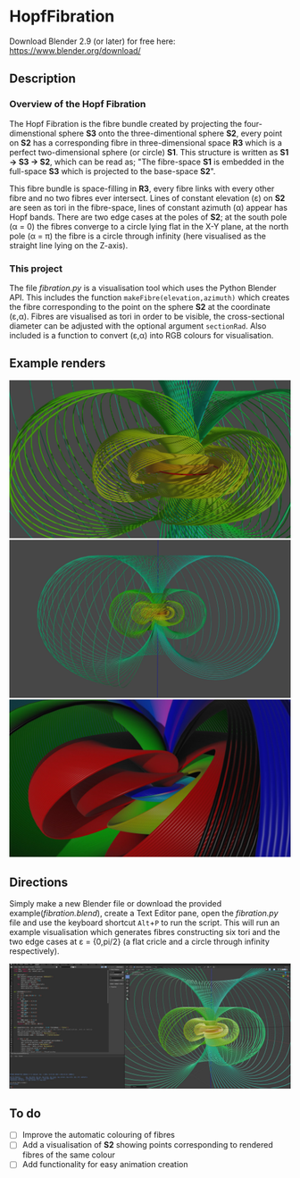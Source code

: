 # HopfFibration

Download Blender 2.9 (or later) for free here: 
https://www.blender.org/download/

## Description
### Overview of the Hopf Fibration
The Hopf Fibration is the fibre bundle created by projecting the four-dimenstional sphere **S3** onto the three-dimentional sphere **S2**, every point on **S2** has a corresponding fibre in three-dimensional space **R3** which is a perfect two-dimensional sphere (or circle) **S1**. This structure is written as **S1 -> S3 -> S2**, which can be read as; "The fibre-space **S1** is embedded in the full-space **S3** which is projected to the base-space **S2**". 

This fibre bundle is space-filling in **R3**, every fibre links with every other fibre and no two fibres ever intersect. Lines of constant elevation (&epsilon;) on **S2** are seen as tori in the fibre-space, lines of constant azimuth (&alpha;) appear has Hopf bands. There are two edge cases at the poles of **S2**; at the south pole (&alpha; = 0) the fibres converge to a circle lying flat in the X-Y plane, at the north pole (&alpha; = &pi;) the fibre is a circle through infinity (here visualised as the straight line lying on the Z-axis).

### This project
The file *fibration.py* is a visualisation tool which uses the Python Blender API. 
This includes the function `makeFibre(elevation,azimuth)` which creates the fibre corresponding to the point on the sphere **S2** at the coordinate (&epsilon;,&alpha;). 
Fibres are visualised as tori in order to be visible, the cross-sectional diameter can be adjusted with the optional argument `sectionRad`. Also included is a function to convert (&epsilon;,&alpha;) into RGB colours for visualisation.

## Example renders

![Hopf fibration example 1](https://github.com/For-The-Wolf/HopfFibration/blob/main/Example%20Renders/hopf_fibration_1.JPG?raw=true)
![Hopf fibration example 2](https://github.com/For-The-Wolf/HopfFibration/blob/main/Example%20Renders/hopf_fibration_3.JPG?raw=true)
![Hopf fibration example 3](https://github.com/For-The-Wolf/HopfFibration/blob/main/Example%20Renders/hopf_fibration_4.JPG?raw=true)

## Directions

Simply make a new Blender file or download the provided example(*fibration.blend*), create a Text Editor pane, open the *fibration.py* file and use the keyboard shortcut `Alt`+`P` to run the script. 
This will run an example visualisation which generates fibres constructing six tori and the two edge cases at &epsilon; = {0,pi/2} (a flat cricle and a circle through infinity respectively).

![Hopf fibration visualisation in blender](https://github.com/For-The-Wolf/HopfFibration/blob/main/Example%20Renders/hopf_fibration_SS.JPG?raw=true)

## To do
- [ ] Improve the automatic colouring of fibres
- [ ] Add a visualisation of **S2** showing points corresponding to rendered fibres of the same colour
- [ ] Add functionality for easy animation creation 
